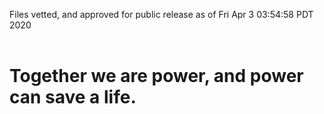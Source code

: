 Files vetted, and approved for public release as of Fri Apr  3 03:54:58 PDT 2020<br><br><h1>Together we are power, and power can save a life.</h1>
